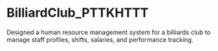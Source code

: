 # BilliardClub_PTTKHTTT
Designed a human resource management system for a billiards club to manage staff profiles, shifts, salaries, and performance tracking.
